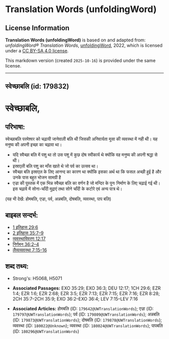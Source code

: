 # Translation Words (unfoldingWord)

## License Information

**Translation Words (unfoldingWord)** is based on and adapted from: _unfoldingWord® Translation Words_, [unfoldingWord](https://unfoldingword.org/utw), 2022, which is licensed under a [CC BY-SA 4.0 license](https://creativecommons.org/licenses/by-sa/4.0/legalcode.en).

This markdown version (created `2025-10-16`) is provided under the same license.



--------------------------------

## स्वेच्छाबलि (id: 179832)

स्वेच्छाबलि,
============

परिभाषा:
--------

स्वेच्छाबलि परमेश्वर को चढ़ायी जानेवाली बलि थी जिसकी अनिवार्यता मूसा की व्यवस्था में नही थी। यह मनुष्य की अपनी इच्छा का चढ़ावा था।

* यदि स्वैच्छा बलि में पशु था तो उस पशु में कुछ दोष स्वीकार्य थे क्योंकि वह मनुष्य की अपनी श्रद्धा से थी।
* इस्राएली बलि पशु का माँस खाते थे जो पर्व का उत्सव था।
* स्वैच्छा बलि इस्राएल के लिए आनन्द का कारण था क्योंकि इसका अर्थ था कि फसल अच्छी हुई है और उनके पास बहुत भोजन सामग्री है
* एज्रा की पुस्तक में एक भिन्न स्वैच्छा बलि का वर्णन है जो मन्दिर के पुनः निर्माण के लिए चढ़ाई गई थी। इस चढ़ावे में सोना\-चाँदी मुद्राएं तथा सोने चाँदी के कटोरे एवं अन्य पात्र थे।

(यह भी देखें: होमबलि, एज्रा, पर्व, अन्नबलि, दोषबलि, व्यवस्था, पाप बलि)

बाइबल सन्दर्भ:
--------------

* [1 इतिहास 29:6](https://ref.ly/1Chr0:0)
* [2 इतिहास 35:7–9](https://ref.ly/2Chr0:0)
* [व्यवस्थाविवरण 12:17](https://ref.ly/Deut12:17)
* [निर्गमन 36:2–4](https://ref.ly/Exod36:2-Exod36:4)
* [लैव्यव्यवस्था 7:15–16](https://ref.ly/Lev7:15-Lev7:16)

शब्द तथ्य:
----------

* Strong's: H5068, H5071

* **Associated Passages:** EXO 35:29; EXO 36:3; DEU 12:17; 1CH 29:6; EZR 1:4; EZR 1:6; EZR 2:68; EZR 3:5; EZR 7:13; EZR 7:15; EZR 7:16; EZR 8:28; 2CH 35:7–2CH 35:9; EXO 36:2–EXO 36:4; LEV 7:15–LEV 7:16
* **Associated Articles:** होमबलि (ID: `179642@UWTranslationWords`); एज्रा (ID: `179797@UWTranslationWords`); पर्व (ID: `179809@UWTranslationWords`); अन्नबलि (ID: `179873@UWTranslationWords`); दोषबलि (ID: `179878@UWTranslationWords`); व्यवस्था (ID: `180022@Unknown`); व्यवस्था (ID: `180024@UWTranslationWords`); पापबलि (ID: `180296@UWTranslationWords`)

